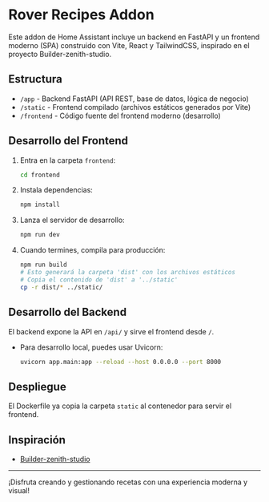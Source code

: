 # Rover Recipes Addon

Este addon de Home Assistant incluye un backend en FastAPI y un frontend moderno (SPA) construido con Vite, React y TailwindCSS, inspirado en el proyecto Builder-zenith-studio.

## Estructura

- `/app` - Backend FastAPI (API REST, base de datos, lógica de negocio)
- `/static` - Frontend compilado (archivos estáticos generados por Vite)
- `/frontend` - Código fuente del frontend moderno (desarrollo)

## Desarrollo del Frontend

1. Entra en la carpeta `frontend`:
   ```bash
   cd frontend
   ```
2. Instala dependencias:
   ```bash
   npm install
   ```
3. Lanza el servidor de desarrollo:
   ```bash
   npm run dev
   ```
4. Cuando termines, compila para producción:
   ```bash
   npm run build
   # Esto generará la carpeta 'dist' con los archivos estáticos
   # Copia el contenido de 'dist' a '../static'
   cp -r dist/* ../static/
   ```

## Desarrollo del Backend

El backend expone la API en `/api/` y sirve el frontend desde `/`.

- Para desarrollo local, puedes usar Uvicorn:
  ```bash
  uvicorn app.main:app --reload --host 0.0.0.0 --port 8000
  ```

## Despliegue

El Dockerfile ya copia la carpeta `static` al contenedor para servir el frontend.

## Inspiración

- [Builder-zenith-studio](https://github.com/datmospro/Builder-zenith-studio)

---

¡Disfruta creando y gestionando recetas con una experiencia moderna y visual! 